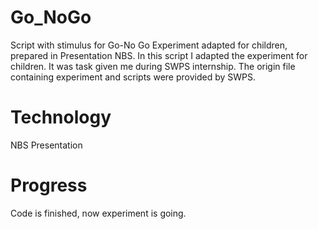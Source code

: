 # Go_NoGo
Script with stimulus for Go-No Go Experiment adapted for children, prepared in Presentation NBS.
In this script I adapted the experiment for children. It was task given me during SWPS internship. The origin file containing experiment and scripts were provided by SWPS.

# Technology
NBS Presentation 

# Progress
Code is finished, now experiment is going. 

